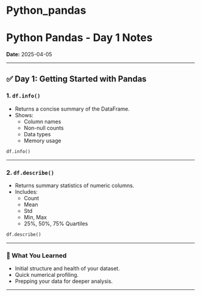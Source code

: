 # Python_pandas
# Python Pandas - Day 1 Notes

**Date:** 2025-04-05

---

## ✅ Day 1: Getting Started with Pandas

### 1. `df.info()`
- Returns a concise summary of the DataFrame.
- Shows:
  - Column names
  - Non-null counts
  - Data types
  - Memory usage

```python
df.info()
```

---

### 2. `df.describe()`
- Returns summary statistics of numeric columns.
- Includes:
  - Count
  - Mean
  - Std
  - Min, Max
  - 25%, 50%, 75% Quartiles

```python
df.describe()
```

---

### 🧠 What You Learned
- Initial structure and health of your dataset.
- Quick numerical profiling.
- Prepping your data for deeper analysis.

---
